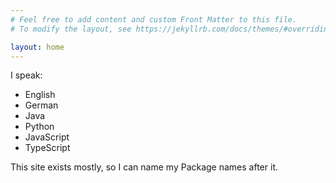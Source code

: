 ```yaml
---
# Feel free to add content and custom Front Matter to this file.
# To modify the layout, see https://jekyllrb.com/docs/themes/#overriding-theme-defaults

layout: home
---
```

I speak:
- English
- German
- Java
- Python
- JavaScript
- TypeScript

This site exists mostly, so I can name my Package names after it.

